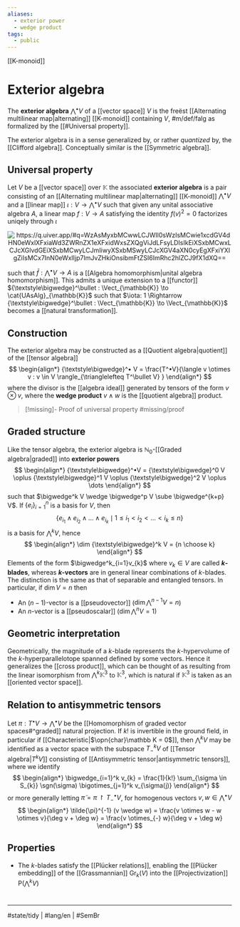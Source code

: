 ```yaml
---
aliases:
  - exterior power
  - wedge product
tags:
  - public
---
```

[[K-monoid]]
# Exterior algebra

The **exterior algebra** $\bigwedge^• V$ of a [[vector space]] $V$ is the freëst [[Alternating multilinear map|alternating]] [[K-monoid]] containing $V$, #m/def/falg 
as formalized by the [[#Universal property]].

The exterior algebra is in a sense generalized by, or rather _quantized_ by, the [[Clifford algebra]].
Conceptually similar is the [[Symmetric algebra]].

## Universal property

Let $V$ be a [[vector space]] over $\mathbb{K}$ the associated **exterior algebra** is a pair consisting of an [[Alternating multilinear map|alternating]] [[K-monoid]] ${\textstyle\bigwedge}^\bullet V$ and a [[linear map]] $\iota : V \to {\textstyle\bigwedge}^\bullet V$ 
such that given any unital associative algebra $A$,
a linear map $f : V \to A$ satisfying the identity $f(v)^2 = 0$ factorizes uniqely through $\iota$

<p align="center"><img align="center" src="https://i.upmath.me/svg/%0A%5Cusetikzlibrary%7Bcalc%7D%0A%5Cusetikzlibrary%7Bdecorations.pathmorphing%7D%0A%5Ctikzset%7Bcurve%2F.style%3D%7Bsettings%3D%7B%231%7D%2Cto%20path%3D%7B(%5Ctikztostart)%0A%20%20%20%20..%20controls%20(%24(%5Ctikztostart)!%5Cpv%7Bpos%7D!(%5Ctikztotarget)!%5Cpv%7Bheight%7D!270%3A(%5Ctikztotarget)%24)%0A%20%20%20%20and%20(%24(%5Ctikztostart)!1-%5Cpv%7Bpos%7D!(%5Ctikztotarget)!%5Cpv%7Bheight%7D!270%3A(%5Ctikztotarget)%24)%0A%20%20%20%20..%20(%5Ctikztotarget)%5Ctikztonodes%7D%7D%2C%0A%20%20%20%20settings%2F.code%3D%7B%5Ctikzset%7Bquiver%2F.cd%2C%231%7D%0A%20%20%20%20%20%20%20%20%5Cdef%5Cpv%23%231%7B%5Cpgfkeysvalueof%7B%2Ftikz%2Fquiver%2F%23%231%7D%7D%7D%2C%0A%20%20%20%20quiver%2F.cd%2Cpos%2F.initial%3D0.35%2Cheight%2F.initial%3D0%7D%0A%25%20TikZ%20arrowhead%2Ftail%20styles.%0A%5Ctikzset%7Btail%20reversed%2F.code%3D%7B%5Cpgfsetarrowsstart%7Btikzcd%20to%7D%7D%7D%0A%5Ctikzset%7B2tail%2F.code%3D%7B%5Cpgfsetarrowsstart%7BImplies%5Breversed%5D%7D%7D%7D%0A%5Ctikzset%7B2tail%20reversed%2F.code%3D%7B%5Cpgfsetarrowsstart%7BImplies%7D%7D%7D%0A%25%20TikZ%20arrow%20styles.%0A%5Ctikzset%7Bno%20body%2F.style%3D%7B%2Ftikz%2Fdash%20pattern%3Don%200%20off%201mm%7D%7D%0A%25%20https%3A%2F%2Fq.uiver.app%2F%23q%3DWzAsMyxbMCwwLCJWIl0sWzIsMCwie1xcdGV4dHN0eWxlXFxiaWd3ZWRnZX1eXFxidWxsZXQgViJdLFsyLDIsIkEiXSxbMCwxLCJcXGlvdGEiXSxbMCwyLCJmIiwyXSxbMSwyLCJcXGV4aXN0cyEgXFxiYXIgZiIsMCx7InN0eWxlIjp7ImJvZHkiOnsibmFtZSI6ImRhc2hlZCJ9fX1dXQ%3D%3D%0A%5C%5B%5Cbegin%7Btikzcd%7D%0A%09V%20%26%26%20%7B%7B%5Ctextstyle%5Cbigwedge%7D%5E%5Cbullet%20V%7D%20%5C%5C%0A%09%5C%5C%0A%09%26%26%20A%0A%09%5Carrow%5B%22%5Ciota%22%2C%20from%3D1-1%2C%20to%3D1-3%5D%0A%09%5Carrow%5B%22f%22'%2C%20from%3D1-1%2C%20to%3D3-3%5D%0A%09%5Carrow%5B%22%7B%5Cexists!%20%5Cbar%20f%7D%22%2C%20dashed%2C%20from%3D1-3%2C%20to%3D3-3%5D%0A%5Cend%7Btikzcd%7D%5C%5D%0A#invert" alt="https://q.uiver.app/#q=WzAsMyxbMCwwLCJWIl0sWzIsMCwie1xcdGV4dHN0eWxlXFxiaWd3ZWRnZX1eXFxidWxsZXQgViJdLFsyLDIsIkEiXSxbMCwxLCJcXGlvdGEiXSxbMCwyLCJmIiwyXSxbMSwyLCJcXGV4aXN0cyEgXFxiYXIgZiIsMCx7InN0eWxlIjp7ImJvZHkiOnsibmFtZSI6ImRhc2hlZCJ9fX1dXQ==" /></p>

such that $\bar{f} : {\textstyle\bigwedge}^\bullet V \to A$ is a [[Algebra homomorphism|unital algebra homomorphism]].
This admits a unique extension to a [[functor]] ${\textstyle\bigwedge}^\bullet : \Vect_{\mathbb{K}} \to \cat{UAsAlg}_{\mathbb{K}}$ such that $\iota: 1 \Rightarrow {\textstyle\bigwedge}^\bullet : \Vect_{\mathbb{K}} \to \Vect_{\mathbb{K}}$ becomes a [[natural transformation]].

## Construction

The exterior  algebra may be constructed as a [[Quotient algebra|quotient]] of the [[tensor algebra]]
$$
\begin{align*}
{\textstyle\bigwedge}^• V = \frac{T^•V}{\langle v \otimes v : v \in V \rangle_{\trianglelefteq T^\bullet V} }
\end{align*}
$$
where the divisor is the [[algebra ideal]] generated by tensors of the form $v \otimes v$,
where the **wedge product** $v \wedge w$ is the [[quotient algebra]] product.

> [!missing]- Proof of universal property
> #missing/proof

## Graded structure
Like the tensor algebra, the exterior algebra is $\mathbb{N}_{0}$-[[Graded algebra|graded]] into **exterior powers**
$$
\begin{align*}
{\textstyle\bigwedge}^•V = {\textstyle\bigwedge}^0 V \oplus {\textstyle\bigwedge}^1 V \oplus {\textstyle\bigwedge}^2 V \oplus \dots
\end{align*}
$$
such that $\bigwedge^k V \wedge \bigwedge^p V \sube \bigwedge^{k+p} V$.
If $\{ e_{i} \}_{i=1}^n$ is a basis for $V$, then 
$$
\{ e_{i_{1}} \wedge e_{i_{2}} \wedge \dots \wedge e_{i_{k}} \mid 1 \leq i_{1} < i_{2} < \dots < i_{k} \leq n \}
$$
is a basis for $\bigwedge^kV$, hence
$$
\begin{align*}
\dim {\textstyle\bigwedge}^k V = {n \choose k}
\end{align*}
$$
Elements of the form $\bigwedge^k_{i=1}v_{k}$ where $v_{k} \in V$ are called **$k$-blades**,
whereas **$k$-vectors** are in general linear combinations of $k$-blades.
The distinction is the same as that of separable and entangled tensors.
In particular, if $\dim V = n$ then

- An $(n-1)$-vector is a [[pseudovector]] ($\dim \bigwedge^{n-1} V = n$)
- An $n$-vector is a [[pseudoscalar]] ($\dim \bigwedge^n V = 1$)

## Geometric interpretation

Geometrically, the magnitude of a $k$-blade represents the $k$-hypervolume of the $k$-hyperparallelotope spanned defined by some vectors.
Hence it generalizes the [[cross product]],
which can be thought of as resulting from the linear isomorphism from ${\textstyle\bigwedge}^k \mathbb{K}^3$ to $\mathbb{K}^3$,
which is natural if $\mathbb{K}^3$ is taken as an [[oriented vector space]].

## Relation to antisymmetric tensors

Let $\pi : T^\bullet V \to {\textstyle\bigwedge}^\bullet V$ be the [[Homomorphism of graded vector spaces#^graded]] natural projection.
If $k!$ is invertible in the ground field, in particular if [[Characteristic|$\opn{char}\mathbb K = 0$]], then
${\textstyle\bigwedge}^k V$ may be identified as a vector space with the subspace $T_{-}^k V$ of [[Tensor algebra|$T^k V$]] consisting of [[Antisymmetric tensor|antisymmetric tensors]], where we identify
$$
\begin{align*}
\bigwedge_{i=1}^k v_{k} = \frac{1}{k!} \sum_{\sigma \in S_{k}} \sgn(\sigma) \bigotimes_{j=1}^k v_{\sigma(j)}
\end{align*}
$$
or more generally letting $\tilde{\pi} = \pi \restriction T^\bullet_{-}V$,
for homogenous vectors $v,w \in {\textstyle\bigwedge}^\bullet V$
$$
\begin{align*}
\tilde{\pi}^{-1} (v \wedge w) = \frac{v \otimes w - w \otimes v}{\deg v + \deg w} = \frac{v \otimes_{-} w}{\deg v + \deg w}
\end{align*}
$$

## Properties

- The $k$-blades satisfy the [[Plücker relations]], enabling the [[Plücker embedding]] of the [[Grassmannian]] $\mathrm{Gr}_{k}(V)$ into the [[Projectivization]] $\mathrm{P}(\bigwedge^k V)$

#
---
#state/tidy | #lang/en | #SemBr
